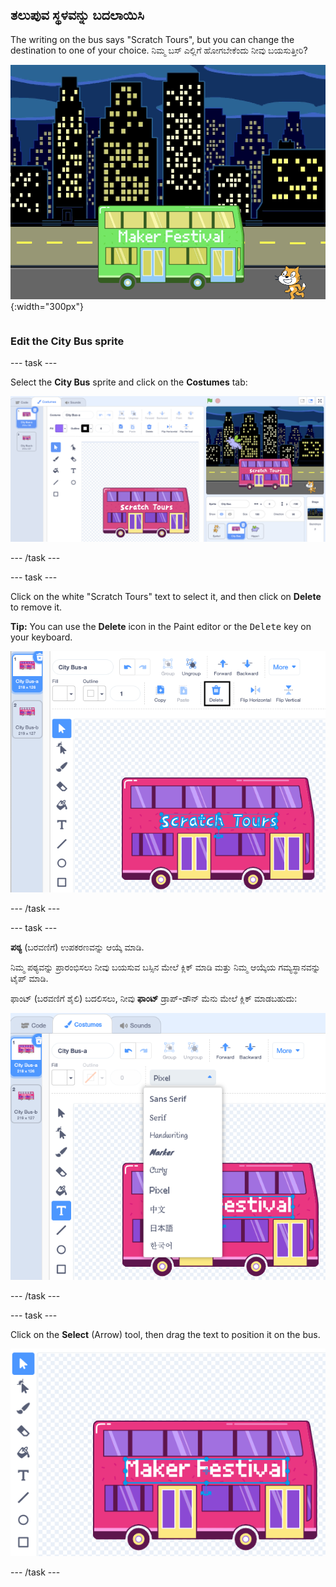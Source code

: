 ## ತಲುಪುವ ಸ್ಥಳವನ್ನು ಬದಲಾಯಿಸಿ

<div style="display: flex; flex-wrap: wrap">
<div style="flex-basis: 200px; flex-grow: 1; margin-right: 15px;">
The writing on the bus says "Scratch Tours", but you can change the destination to one of your choice. ನಿಮ್ಮ ಬಸ್ ಎಲ್ಲಿಗೆ ಹೋಗಬೇಕೆಂದು ನೀವು ಬಯಸುತ್ತೀರಿ?  
</div>
<div>

![The bus with "Maker Festival" text.](images/maker-bus.png){:width="300px"}

</div>
</div>

### Edit the City Bus sprite

--- task ---

Select the **City Bus** sprite and click on the **Costumes** tab:

![ಪೇಂಟ್ ಸಂಪಾದಕದಲ್ಲಿ ವೇಷಭೂಷಣ.](images/costumes-bus-sprite-highlighted.png)

--- /task ---

--- task ---

Click on the white "Scratch Tours" text to select it, and then click on **Delete** to remove it.

**Tip:** You can use the **Delete** icon in the Paint editor or the <kbd>Delete</kbd> key on your keyboard.

![The text on the Bus and the Delete icon highlighted.](images/bus-delete-text.png)

--- /task ---

--- task ---

**ಪಠ್ಯ** (ಬರವಣಿಗೆ) ಉಪಕರಣವನ್ನು ಆಯ್ಕೆ ಮಾಡಿ.

ನಿಮ್ಮ ಪಠ್ಯವನ್ನು ಪ್ರಾರಂಭಿಸಲು ನೀವು ಬಯಸುವ ಬಸ್ಸಿನ ಮೇಲೆ ಕ್ಲಿಕ್ ಮಾಡಿ ಮತ್ತು ನಿಮ್ಮ ಆಯ್ಕೆಯ ಗಮ್ಯಸ್ಥಾನವನ್ನು ಟೈಪ್ ಮಾಡಿ.

ಫಾಂಟ್ (ಬರವಣಿಗೆ ಶೈಲಿ) ಬದಲಿಸಲು, ನೀವು **ಫಾಂಟ್** ಡ್ರಾಪ್-ಡೌನ್ ಮೆನು ಮೇಲೆ ಕ್ಲಿಕ್ ಮಾಡಬಹುದು:

![ಪೇಂಟ್ ಎಡಿಟರ್ ನ ಮೇಲ್ಭಾಗದಲ್ಲಿ 'ಫಾಂಟ್' ಮೆನುವನ್ನು ಆಯ್ಕೆ ಮಾಡಲಾಗಿದೆ.](images/bus-text-font.png)

--- /task ---

--- task ---

Click on the **Select** (Arrow) tool, then drag the text to position it on the bus.

![The text on the Bus and the Select tool highlighted.](images/bus-destination-centered.png)

--- /task ---

